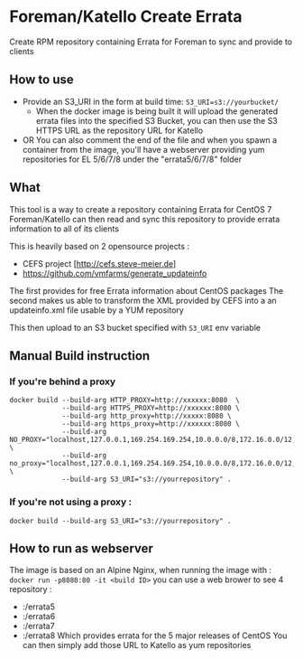 # Foreman/Katello Create Errata

Create RPM repository containing Errata for Foreman to sync and provide to clients

## How to use 

- Provide an S3_URI in the form at build time: `S3_URI=s3://yourbucket/` 
  - When the docker image is being built it will upload the generated errata files into the specified S3 Bucket, you can then use the S3 HTTPS URL as the repository URL for Katello
- OR You can also comment the end of the file and when you spawn a container from the image, you'll have a webserver providing yum repositories for EL 5/6/7/8 under the "errata5/6/7/8" folder

## What

This tool is a way to create a repository containing Errata for CentOS 7
Foreman/Katello can then read and sync this repository to provide errata information to all of its clients

This is heavily based on 2 opensource projects : 
- CEFS project [http://cefs.steve-meier.de] 
- https://github.com/vmfarms/generate_updateinfo

The first provides for free Errata information about CentOS packages
The second makes us able to transform the XML provided by CEFS into a an updateinfo.xml file usable by a YUM repository

This then upload to an S3 bucket specified with `S3_URI` env variable

## Manual Build instruction 
### If you're behind a proxy

```
docker build --build-arg HTTP_PROXY=http://xxxxxx:8080  \
             --build-arg HTTPS_PROXY=http://xxxxxx:8080 \
             --build-arg http_proxy=http://xxxxx:8080 \
             --build-arg https_proxy=http://xxxxxx:8080 \
             --build-arg NO_PROXY="localhost,127.0.0.1,169.254.169.254,10.0.0.0/8,172.16.0.0/12,.internal,.svc,.amazonaws.com" \
             --build-arg no_proxy="localhost,127.0.0.1,169.254.169.254,10.0.0.0/8,172.16.0.0/12,.internal,.svc,.amazonaws.com" \
             --build-arg S3_URI="s3://yourrepository" .
```
### If you're not using a proxy : 
```
docker build --build-arg S3_URI="s3://yourrepository" .
```

## How to run as webserver

The image is based on an Alpine Nginx, when running the image with : 
`docker run -p8080:80 -it <build ID>`
you can use a web brower to see 4 repository : 
- <yourserver>:<port>/errata5
- <yourserver>:<port>/errata6
- <yourserver>:<port>/errata7
- <yourserver>:<port>/errata8
Which provides errata for the 5 major releases of CentOS
You can then simply add those URL to Katello as yum repositories
